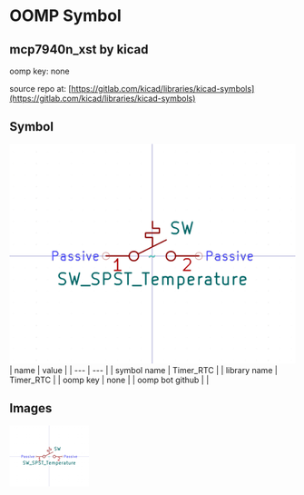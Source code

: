 # OOMP Symbol  
## mcp7940n_xst  by kicad  
  
oomp key: none  
  
source repo at: [https://gitlab.com/kicad/libraries/kicad-symbols](https://gitlab.com/kicad/libraries/kicad-symbols)  
## Symbol  
  
[![working.png](working_600.png)](working.png)  
| name | value | 
| --- | --- | 
| symbol name | Timer_RTC | 
| library name | Timer_RTC | 
| oomp key | none | 
| oomp bot github |  | 
## Images  
  
[![working.png](working_140.png)](working.png)  

